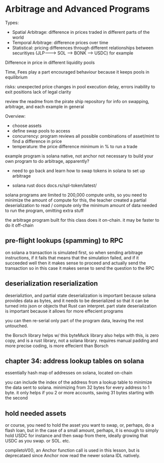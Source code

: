 # Arbitrage and Advanced Programs

Types:

- Spatial Arbitrage: difference in prices traded in different parts of the world
- Temporal Arbitrage: difference prices over time
- Statistical: pricing differences through different relationships between securitiyes (JLP---> SOL --> BONK --> USDC) for example

Difference in price in different liquidity pools

Time, Fees play a part
encouraged behaviour because it keeps pools in equilibrium

risks:
unexpected price changes in pool
execution delay, errors
inability to exit positions
lack of legal clarity

review the readme from the pirate ship repository for info on swapping, arbitrage, and each example in general

Overview:

- choose assets
- define swap pools to access
- concurrency: program reviews all possible combinations of asset/mint to find a difference in price
- temperature: the price difference minimum in % to run a trade

example program is solana native, not anchor
not necessary to build your own program to do arbitrage, apparently?

- need to go back and learn how to swap tokens in solana to set up arbitrage

- solana rust docs
  docs.rs/spl-token/latest/

solana programs are limited to 200,000 compute units, so you need to minimize the amount of compute
for this, the teacher created a partial deserialization to read / compute only the minimum amount of data needed to run the program, omitting extra stuff

the arbitrage program built for this class does it on-chain. it may be faster to do it off-chain

## pre-flight lookups (spamming) to RPC

on solana a transaction is simulated first, so when sending arbitrage instructions, if it fails that means that the simulation failed, and if it succeeded well then it makes sense to proceed and actually send the transaction
so in this case it makes sense to send the question to the RPC

## deserialization reserialization

deserializtion, and partial state deserialization is important because solana provides data as bytes, and it needs to be deserialized so that it can be turned into json or objects that Rust can interpret. part state deserialization is important because it allows for more effecient programs

you can then re-serial only part of the program data, leaving the rest untouched.

the Borsch library helps w/ this
byteMuck library also helps with this, is zero copy, and is a rust library, not a solana library. requires manual padding and more precise coding, is more effecient than Borsch

## chapter 34: address lookup tables on solana

essentially hash map of addresses on solana, located on-chain

you can include the index of the address from a lookup table to minimize the data sent to solana. minimizing from 32 bytes for every address to 1 byte. it only helps if you 2 or more accounts, saving 31 bytes starting with the second

## hold needed assets

or course, you need to hold the asset you want to swap, or, perhaps, do a flash loan, but in the case of a small amount, perhaps, it is enough to simply hold USDC for instance and then swap from there, ideally growing that USDC as you swap. or SOL. etc.

compiletoV0(), an Anchor function call is used in this lesson, but is deprecataed since Anchor now read the newer solana IDL natively.

